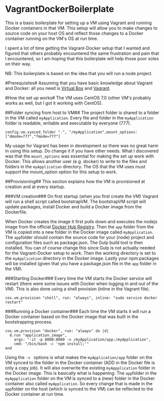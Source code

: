 VagrantDockerBoilerplate
========================
This is a basic boilerplate for setting up a VM using Vagrant and running Docker containers in that VM. This setup will allow you to make changes to source code on your host OS and reflect those changes to a Docker container running on the VM's OS at run time.

I spent a lot of time getting the Vagrant-Docker setup that I wanted and figured that others probably encountered the same frustration and pain that I encountered, so I am hoping that this boilerplate will help those poor soles on their way.

NB: This boilerplate is based on the idea that you will run a node project.

#Prerequisites#
Assuming that you have basic knowledge about Vagrant and Docker: all you need is [Virtual Box](https://www.virtualbox.org/) and [Vagrant](https://www.vagrantup.com/).

#How the set up works#
The VM uses CentOS 7.0 (other VM's probably works as well, but I got it working with CentOS).

##Folder syncing from host to VM##
The project folder is shared to a folder in the VM called ```myApplication```.
Every file and folder in the ```myApplication``` folder is readable, writable and executable by everyone (777).

```
config.vm.synced_folder ".", "/myApplication",mount_options: ["dmode=777","fmode=777"]
```

My usage for Vagrant has been in development so there was no great harm in using this setup. Do change it if you have other needs.
What I discovered was that the ```mount_options``` was essential for making the set up work with Docker. This allows another user (e.g. docker) to write to the files and folders in the ```myApplication``` directory. The OS that the VM uses must support the mount_option option for this setup to work.

##Provisioning##
This section explains how the VM is provisioned at creation and at every startup.

###VM creation###
On first startup (when you first create the VM) Vagrant will run a shell script called bootstrapVM.
The bootstrapVM script will update packages,
install Docker and build a Docker image from the Dockerfile.

When Docker creates the image it first pulls down and executes the nodejs image from the official [Docker Hub Registry](https://registry.hub.docker.com/).
Then the ```app``` folder from the VM is copied into a new folder in the Docker image called ```myApplication```. The ```app```folder should contain the source code for your (node) project and configuration files such as package.json.
The Gulp build tool is then installed. You can of course change this since Gulp is not actually needed for the Vagrant-Docker setup to work.
Then the working directory is set to the ```myApplication``` directory in the Docker image.
Lastly your npm packages will be installed (given that you have a package.json file in the ```app``` folder in the VM).

###Starting Docker###
Every time the VM starts the Docker service will restart (there were some issues with Docker when logging in and out of the VM). This is also done using a shell provision (inline in the Vagrant file).
```
cos.vm.provision "shell", run: "always", inline: "sudo service docker restart"
```

###Running a Docker container###
Each time the VM starts it will run a Docker container based on the Docker image that was built in the bootstrapping process.
```
cos.vm.provision "docker", run: "always" do |d|
  d.run "application_image",
    args: "-it -p 8080:8080 -v /myApplication/app:/myApplication",
    cmd: "/bin/bash -c 'npm install;'"
end
```
Using the ```-v ``` options is what makes the ```myApplication/app``` folder on the VM synced to the folder in the Docker container
(ADD in the Docker file is only a copy job). It will also overwrite the existing ```myAppplication``` folder in the Docker image.
This is basically what is happening: The ```app```folder in the ```myAppplication``` folder
on the VM is synced to a (new) folder in the Docker container also called ```myApplication```. So every change that is made in the ```app```folder on the host (which is synced to the VM) can be reflected to the Docker container at run time.
